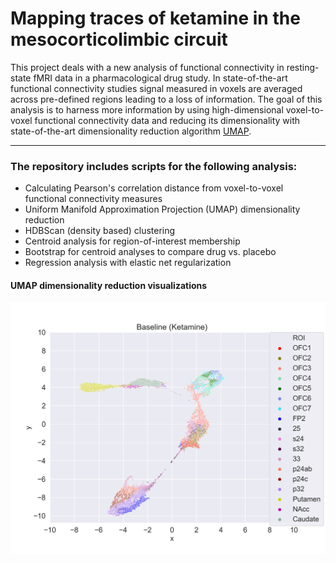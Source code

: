# Mapping traces of ketamine in the mesocorticolimbic circuit


This project deals with a new analysis of functional connectivity in resting-state fMRI data in a pharmacological drug study.
In state-of-the-art functional connectivity studies signal measured in voxels are averaged across pre-defined regions
leading to a loss of information. The goal of this analysis is to harness more information by using high-dimensional
voxel-to-voxel functional connectivity data and reducing its dimensionality with state-of-the-art dimensionality reduction
algorithm [UMAP](https://arxiv.org/abs/1802.03426).


___

### The repository includes scripts for the following analysis:

- Calculating Pearson's correlation distance from voxel-to-voxel functional connectivity measures
- Uniform Manifold Approximation Projection (UMAP) dimensionality reduction
- HDBScan (density based) clustering
- Centroid analysis for region-of-interest membership
- Bootstrap for centroid analyses to compare drug vs. placebo
- Regression analysis with elastic net regularization

#### UMAP dimensionality reduction visualizations

![Caption for the picture.](/Plots/Baseline_Ket.png)
